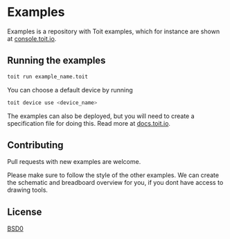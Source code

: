 # Examples

Examples is a repository with Toit examples, which for instance are shown at [console.toit.io](https://console.toit.io/devices/DEVICE_ID/code).

## Running the examples

```bash
toit run example_name.toit
```

You can choose a default device by running

```bash
toit device use <device_name>
```

The examples can also be deployed, but you will need to create a specification file for doing this. Read more at [docs.toit.io](https://docs.toit.io/platform/deploy/runordeploy/).

## Contributing

Pull requests with new examples are welcome.

Please make sure to follow the style of the other examples. We can create the schematic and breadboard overview for you, if you dont have access to drawing tools.

## License

[BSD0](https://choosealicense.com/licenses/0bsd/)
